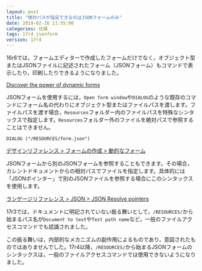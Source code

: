```yaml
---
layout: post
title: "相対パスが指定できるのはJSONフォームのみ"
date: 2019-02-26 11:55:00
categories: 仕様
tags: 17r4 jsonform
version: 17r4
---
```


16r6では，フォームエディターで作成したフォームだけでなく，オブジェクト型またはJSONファイルに記述されたフォーム（JSONフォーム）もコマンドで表示したり，印刷したりできるようになりました。

[Discover the power of dynamic forms](https://blog.4d.com/discover-the-power-of-dynamic-forms/)

JSONフォームを使用するには，``Open form window``や``DIALOG``のような既存のコマンドにフォーム名の代わりにオブジェクト型またはファイルパスを渡します。ファイルパスを渡す場合，``Resources``フォルダー内のファイルパスを特殊なシンタックスで指定します。``Resources``フォルダー外のファイルを絶対パスで参照することはできません。

```
DIALOG ("/RESOURCES/form.json")
```

[デザインリファレンス > フォームの作成 > 動的なフォーム](https://doc.4d.com/4Dv17/4D/17.1/Dynamic-Forms.300-4201272.ja.html)

JSONフォームから別のJSONフォームを参照することもできます。その場合，カレントドキュメントからの相対パスでファイルを指定します。具体的には「JSONポインター」で別のJSONファイルを参照する場合にこのシンタックスを使用します。

[ランゲージリファレンス > JSON > JSON Resolve pointers](https://doc.4d.com/4Dv17/4D/17.1/JSON-Resolve-pointers.301-4179124.ja.html#3516585)

17r3では，ドキュメントに明記されていない振る舞いとして，``/RESOURCES/``から始まるパス名が``Document to text``や``Test path name``など，一般のファイルアクセスコマンドでも認識されました。

この振る舞いは，内部的なメカニズムの副作用によるものであり，意図されたものではありませんでした。17r4以降，``/RESOURCES/``から始まるJSONフォームのシンタックスは，一般のファイルアクセスコマンドでは使用できないようになりました。
